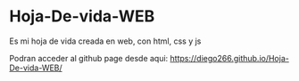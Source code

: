 # Hoja-De-vida-WEB
Es mi hoja de vida creada en web, con html, css y js

Podran acceder al github page desde aqui: 
https://diego266.github.io/Hoja-De-vida-WEB/
